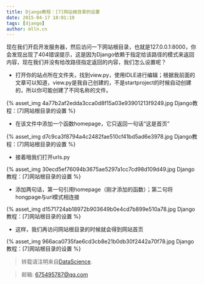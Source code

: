 ```yaml
---
title: Django教程：[7]网站根目录的设置
date: 2015-04-17 18:01:19
tags: [django]
author: mlln.cn
---
```

现在我们开启开发服务器，然后访问一下网站根目录，也就是127.0.0.1:8000，你会发现出现了404错误提示，这是因为Django依赖于指定给该路径的模式来返回内容，现在我们并没有给改路径指定返回的内容，我们怎么设置呢？

- 打开你的站点所在文件夹，找到view.py，使用IDLE进行编辑；根据我前面的文章可以知道，view.py是我自己创建的，不是startproject的时候自动创建的，所以你可能创建了不同名称的文件。

{% asset_img 4a77b2af2edda3cca0d8f15a03e93901213f9249.jpg Django教程：[7]网站根目录的设置 %}

- 在该文件中添加一个函数homepage，它只返回一句话“这是首页”

{% asset_img d7c9ca3f8794a4c2482fae510cf41bd5ad6e3978.jpg Django教程：[7]网站根目录的设置 %}

- 接着哦我们打开urls.py

{% asset_img 30ecd5ef76094b3675ae5297a1cc7cd98d109d49.jpg Django教程：[7]网站根目录的设置 %}

- 添加两句话，第一句引用homepage（刚才添加的函数）；第二句将hongpage与url模式相连接

{% asset_img d1571724ab18972b903649b0e4cd7b899e510a78.jpg Django教程：[7]网站根目录的设置 %}

- 这样，我们再访问网站根目录的时候就会得到网站首页

{% asset_img 966aca0735fae6cd3cb8e21b0db30f2442a70f78.jpg Django教程：[7]网站根目录的设置 %}

> 转载请注明来自[DataScience](http://mlln.cn).

> 邮箱: 675495787@qq.com 
